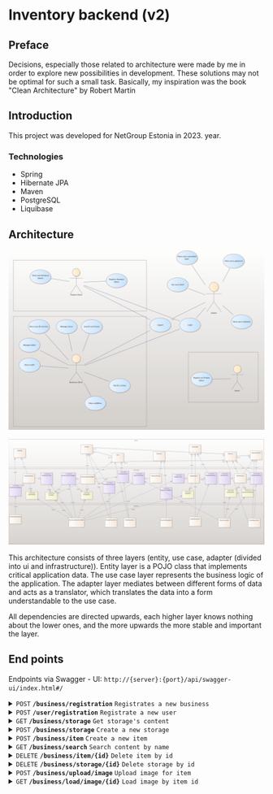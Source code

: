 # Inventory backend (v2)

## Preface

Decisions, especially those related to architecture were made by me in order to explore new possibilities in development. These solutions may not be optimal for such a small task.  Basically, my inspiration was the book "Clean Architecture" by Robert Martin

## Introduction

This project was developed for NetGroup Estonia in 2023. year. 

### Technologies
* Spring
* Hibernate JPA
* Maven
* PostgreSQL
* Liquibase 

## Architecture

![Use cases](usecases.png)

![Architecture design](architecture.png)

This architecture consists of three layers (entity, use case, adapter (divided into ui and infrastructure)). Entity layer is a POJO class that implements critical application data. 
The use case layer represents the business logic of the application.
The adapter layer mediates between different forms of data and acts as a translator, which translates the data into a form understandable to the use case.

All dependencies are directed upwards, each higher layer knows nothing about the lower ones, and the more upwards the more stable and important the layer.

## End points
Endpoints via Swagger - UI: ```http://{server}:{port}/api/swagger-ui/index.html#/```

<details>
 <summary><code>POST</code> <code><b>/business/registration</b></code> <code>Registrates a new business</code></summary>

##### Parameters

| name           | type     | data type     | description                                                       |
|----------------|----------|---------------|-------------------------------------------------------------------|
| body           | required | object (JSON) | <details>```{"name": "string", "password": "string"}```</details> |

##### Responses

| http code | content-type       | response                                 |
|-----------|--------------------|------------------------------------------|
| `201`     | `application/json` | `Business has been created successfully` |                                                              |
</details>

<details>
 <summary><code>POST</code> <code><b>/user/registration</b></code> <code>Registrate a new user</code></summary>

##### Parameters

| name           | type     | data type     | description                                                       |
|----------------|----------|---------------|-------------------------------------------------------------------|
| body           | required | object (JSON) | <details>```{"name": "string", "password": "string"}```</details> |

##### Responses

| http code | content-type       | response                             |
|-----------|--------------------|--------------------------------------|
| `201`     | `application/json` | `User has been created successfully` |                                                              |
</details>

<details>
 <summary><code>GET</code> <code><b>/business/storage</b></code> <code>Get storage's content</code></summary>

##### Parameters

| name      | type         | data type | description |
|-----------|--------------|-----------|-------------|
| storageId | non-required | int       |             |

##### Responses

| http code | content-type       | response                              |
|-----------|--------------------|---------------------------------------|
| `200`     | `application/json` | `Storage's content has been provided` |                                                              |
</details>

<details>
 <summary><code>POST</code> <code><b>/business/storage</b></code> <code>Create a new storage</code></summary>

##### Parameters

| name           | type     | data type     | description                                                             |
|----------------|----------|---------------|-------------------------------------------------------------------------|
| body           | required | object (JSON) | <details>```{"name": "string", "upperStorageId": "number"}```</details> |

##### Responses

| http code | content-type       | response                                |
|-----------|--------------------|-----------------------------------------|
| `200`     | `application/json` | `Storage has been created successfully` |                                                              |
</details>

<details>
 <summary><code>POST</code> <code><b>/business/item</b></code> <code>Create a new item</code></summary>

##### Parameters

| name           | type     | data type     | description                                                        |
|----------------|----------|---------------|--------------------------------------------------------------------|
| body           | required | object (JSON) | <details>```{"name": "string", "storageId": "number"}```</details> |

##### Responses

| http code | content-type       | response                                |
|-----------|--------------------|-----------------------------------------|
| `200`     | `application/json` | `Storage has been created successfully` |                                                              |
</details>

<details>
 <summary><code>GET</code> <code><b>/business/search</b></code> <code>Search content by name</code></summary>

##### Parameters

| name | type     | data type | description |
|------|----------|-----------|-------------|
| name | required | string    |             |

##### Responses

| http code | content-type       | response                            |
|-----------|--------------------|-------------------------------------|
| `200`     | `application/json` | `Content has been created provided` |                                                              |
</details>

<details>
 <summary><code>DELETE</code> <code><b>/business/item/{id}</b></code> <code>Delete item by id</code></summary>

##### Parameters

| name | type     | data type | description |
|------|----------|-----------|-------------|
| id   | required | number    |             |

##### Responses

| http code | content-type       | response                |
|-----------|--------------------|-------------------------|
| `200`     | `application/json` | `Item has been deleted` |                                                              |
</details>

<details>
 <summary><code>DELETE</code> <code><b>/business/storage/{id}</b></code> <code>Delete storage by id</code></summary>

##### Parameters

| name | type     | data type | description |
|------|----------|-----------|-------------|
| id   | required | number    |             |

##### Responses

| http code | content-type       | response                   |
|-----------|--------------------|----------------------------|
| `200`     | `application/json` | `Storage has been deleted` |                                                              |
</details>

<details>
 <summary><code>POST</code> <code><b>/business/upload/image</b></code> <code>Upload image for item</code></summary>

##### Parameters

| name  | type     | data type | description |
|-------|----------|-----------|-------------|
| files | required | file      |             |

##### Responses

| http code | content-type       | response   |
|-----------|--------------------|------------|
| `200`     | `application/json` | `Uploaded` |                                                              |
</details>

<details>
 <summary><code>GET</code> <code><b>/business/load/image/{id}</b></code> <code>Load image by item id</code></summary>

##### Parameters

| name | type     | data type | description |
|------|----------|-----------|-------------|
| id   | required | file      |             |

##### Responses

| http code | content-type       | response         |
|-----------|--------------------|------------------|
| `200`     | `application/json` | `Image as bytes` |                                                              |
</details>









